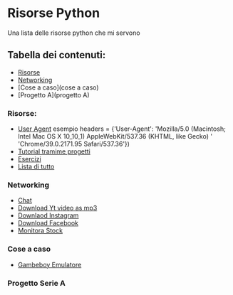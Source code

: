 # Risorse Python

Una lista delle risorse python che mi servono

## Tabella dei contenuti:
- [Risorse](risorse)
- [Networking](networking)
- [Cose a caso](cose a caso)
- [Progetto A](progetto A)

### Risorse:
- [User Agent](http://www.useragentstring.com/pages/useragentstring.php?name=Chrome)
esempio headers = {'User-Agent': 'Mozilla/5.0 (Macintosh; Intel Mac OS X 10_10_1) AppleWebKit/537.36 (KHTML, like Gecko) '
                             'Chrome/39.0.2171.95 Safari/537.36'})
- [Tutorial tramime progetti](https://github.com/tuvtran/project-based-learning/blob/master/README.md#python)
- [Esercizi](https://rosettacode.org/wiki/Category:Python)
- [Lista di tutto](https://awesome-python.com/)

### Networking
- [Chat](https://github.com/MysteryCoder456/PythonChatCLI/blob/master/server.py)
- [Download Yt video as mp3](https://gist.github.com/Shell1500/d8516351513ac5f89283ccd905637837)
- [Downlaod Instagram](https://github.com/sameera-madushan/InstaSave)
- [Download Facebook](https://github.com/sameera-madushan/Facebook-Video-Downloader)
- [Monitora Stock](https://github.com/jkwill87/stonky)

### Cose a caso
- [Gambeboy Emulatore](https://github.com/Baekalfen/PyBoy)

### Progetto Serie A
